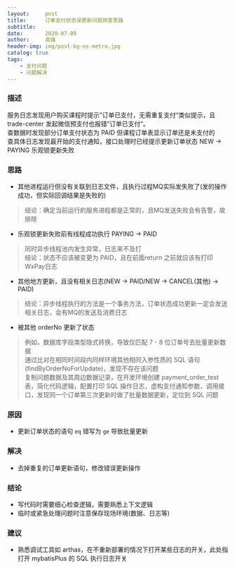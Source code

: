 ```yaml
---
layout:     post
title:      订单支付状态误更新问题排查思路
subtitle:   
date:       2020-07-09
author:     高强
header-img: img/post-bg-os-metro.jpg
catalog: true
tags:
    - 支付问题
    - 问题解决
---
```


### 描述
服务日志发现用户购买课程时提示”订单已支付，无需重复支付“类似提示，且 trade-center 发起微信预支付也报错”订单已支付“。  
查数据时发现部分订单支付状态为 PAID 但课程订单表显示订单还是未支付的  
查具体日志发现最开始的支付通知，接口处理时已经提示更新订单状态 NEW -> PAYING 乐观锁更新失败

### 思路
- 其他进程运行但没有关联到日志文件，且执行过程MQ实际发失败了(发的操作成功，但实际回调结果是失败的)
> 结论：确定当前运行的服务进程都是正常的，且MQ发送失败会有告警，故排除

- 乐观锁更新失败前有线程成功执行 PAYING -> PAID
> 同时异步线程池内发生异常，日志来不及打  
> 结论：状态不应该被变更为 PAID，且在前面return 之前就应该有打印WxPay日志

- 其他地方更新，且没有相关日志(NEW -> PAID/NEW -> CANCEL(其他) -> PAID)
> 结论：异步线程执行的方法是一个事务方法，订单状态成功更新一定会发送相关日志，会有MQ的发送及消费日志

- 被其他 orderNo 更新了状态
> 例如，数据库字段类型隐式转换，导致仅匹配 7 - 8 位订单号去批量更新数据  
> 通过比对在相同时间段内同样环境其他相同入参性质的 SQL 语句(findByOrderNoForUpdate)，发现不存在该问题  
> 复制问题数据及其周边数据记录，在开发环境创建 payment_order_test 表，简化代码逻辑，配置打印 SQL 操作日志，虚构支付通知参数，调用接口，发现同一个订单第三次更新时做了批量数据更新，定位到 SQL 问题

### 原因
- 更新订单状态的语句 `eq` 错写为 `ge` 导致批量更新

### 解决
- 去掉重复的订单更新语句，修改错误更新操作

### 结论
- 写代码时需要细心检查逻辑，需要熟悉上下文逻辑
- 临时或紧急处理问题时注意保存现场环境(数据、日志等)

### 建议
- 熟悉调试工具如 arthas，在不重新部署的情况下打开某些日志的开关，此处指打开 mybatisPlus 的 SQL 执行日志开关